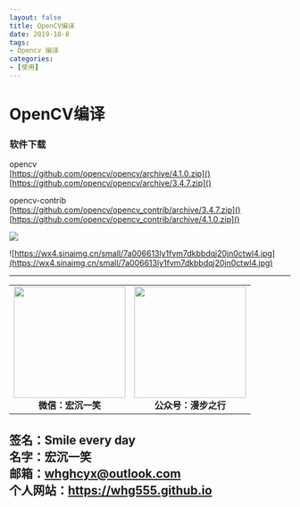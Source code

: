```yaml
---
layout: false
title: OpenCV编译  
date: 2019-10-8 
tags: 
- Opencv 编译
categories:
- [使用]
---
```

# OpenCV编译  #  

### 软件下载
opencv  
[https://github.com/opencv/opencv/archive/4.1.0.zip]()  
[https://github.com/opencv/opencv/archive/3.4.7.zip]()  

opencv-contrib  
[https://github.com/opencv/opencv_contrib/archive/3.4.7.zip]()  
[https://github.com/opencv/opencv_contrib/archive/4.1.0.zip]()  



![](assets/编译-platform.png)

![https://wx4.sinaimg.cn/small/7a006613ly1fvm7dkbbdqj20jn0ctwl4.jpg](https://wx4.sinaimg.cn/small/7a006613ly1fvm7dkbbdqj20jn0ctwl4.jpg)


---
<center>
<table>
    <tr>
        <td >
            <center>
                <img src="https://i.loli.net/2020/01/08/CJz85Sbal6M7EOV.png" width="200"/>
            </center>
            <center style="font-weight:900">
                微信：宏沉一笑
            </center>
        </td>
        <td >
            <center>
                <img src="https://i.loli.net/2020/01/08/veq2DSphHME9KPV.jpg" width="200"/>
            </center>
            <center style="font-weight:900">
                公众号：漫步之行
            </center>
        </td>
    </tr>
</table>
</center>


**签名：Smile every day**    
**名字：宏沉一笑**   
**邮箱：whghcyx@outlook.com**  
**个人网站：https://whg555.github.io**  
---
